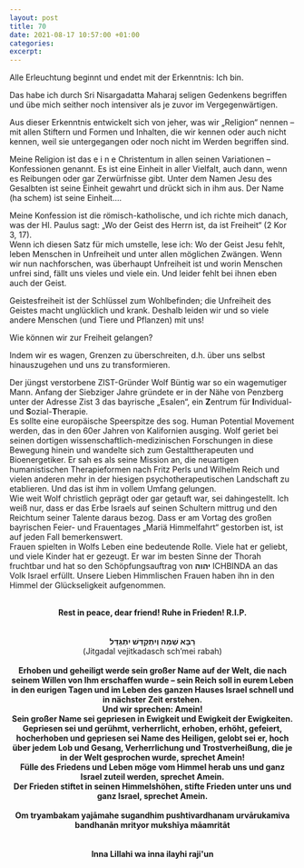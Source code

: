 ```yaml
---
layout: post
title: 70
date: 2021-08-17 10:57:00 +01:00
categories: 
excerpt: 
---
```


Alle Erleuchtung beginnt und endet mit der Erkenntnis: Ich bin.

Das habe ich durch Sri Nisargadatta Maharaj seligen Gedenkens begriffen und übe mich seither noch intensiver als je zuvor im Vergegenwärtigen.

Aus dieser Erkenntnis entwickelt sich von jeher, was wir „Religion“ nennen – mit allen Stiftern und Formen und Inhalten, die wir kennen oder auch nicht kennen, weil sie untergegangen oder noch nicht im Werden begriffen sind.

Meine Religion ist das e i n e Christentum in allen seinen Variationen – Konfessionen genannt. Es ist eine Einheit in aller Vielfalt, auch dann, wenn es Reibungen oder gar Zerwürfnisse gibt. Unter dem Namen Jesu des Gesalbten ist seine Einheit gewahrt und drückt sich in ihm aus. Der Name (ha schem) ist seine Einheit….

Meine Konfession ist die römisch-katholische, und ich richte mich danach, was der Hl. Paulus sagt: „Wo der Geist des Herrn ist, da ist Freiheit“ (2 Kor 3, 17).\
Wenn ich diesen Satz für mich umstelle, lese ich: Wo der Geist Jesu fehlt, leben Menschen in Unfreiheit und unter allen möglichen Zwängen. Wenn wir nun nachforschen, was überhaupt Unfreiheit ist und worin Menschen unfrei sind, fällt uns vieles und viele ein. Und leider fehlt bei ihnen eben auch der Geist.

Geistesfreiheit ist der Schlüssel zum Wohlbefinden; die Unfreiheit des Geistes macht unglücklich und krank. Deshalb leiden wir und so viele andere Menschen (und Tiere und Pflanzen) mit uns!

Wie können wir zur Freiheit gelangen?

Indem wir es wagen, Grenzen zu überschreiten, d.h. über uns selbst hinauszugehen und uns zu transformieren.

Der jüngst verstorbene ZIST-Gründer Wolf Büntig war so ein wagemutiger Mann. Anfang der Siebziger Jahre gründete er in der Nähe von Penzberg unter der Adresse Zist 3 das bayrische „Esalen“, ein **Z**entrum für **I**ndividual- und **S**ozial-**T**herapie.\
Es sollte eine europäische Speerspitze des sog. Human Potential Movement werden, das in den 60er Jahren von Kalifornien ausging. Wolf geriet bei seinen dortigen wissenschaftlich-medizinischen Forschungen in diese Bewegung hinein und wandelte sich zum Gestalttherapeuten und Bioenergetiker. Er sah es als seine Mission an, die neuartigen humanistischen Therapieformen nach Fritz Perls und Wilhelm Reich und vielen anderen mehr in der hiesigen psychotherapeutischen Landschaft zu etablieren. Und das ist ihm in vollem Umfang gelungen.\
Wie weit Wolf christlich geprägt oder gar getauft war, sei dahingestellt. Ich weiß nur, dass er das Erbe Israels auf seinen Schultern mittrug und den Reichtum seiner Talente daraus bezog. Dass er am Vortag des großen bayrischen Feier- und Frauentages „Mariä Himmelfahrt“ gestorben ist, ist auf jeden Fall bemerkenswert.\
Frauen spielten in Wolfs Leben eine bedeutende Rolle. Viele hat er geliebt, und viele Kinder hat er gezeugt. Er war im besten Sinne der Thorah fruchtbar und hat so den Schöpfungsauftrag von **יהוה** ICHBINDA an das Volk Israel erfüllt. Unsere Lieben Himmlischen Frauen haben ihn in den Himmel der Glückseligkeit aufgenommen. 


<p align="center"><br/>
<strong>Rest in peace, dear friend! Ruhe in Frieden! R.I.P. <br/><br/><br/>
רַבָּא שְׁמֵהּ  וְיִתְקַדַּשׁ יִתְגַּדַּל </strong><br/>
(Jitgadal vejitkadasch sch’mei rabah)<br/><br/>
<strong>Erhoben und geheiligt werde sein großer Name auf der Welt, die nach seinem Willen von Ihm erschaffen wurde – sein Reich soll in eurem Leben in den eurigen Tagen und im Leben des ganzen Hauses Israel schnell und in nächster Zeit erstehen.<br/>
Und wir sprechen: Amein!<br/>
Sein großer Name sei gepriesen in Ewigkeit und Ewigkeit der Ewigkeiten.<br/>
Gepriesen sei und gerühmt, verherrlicht, erhoben, erhöht, gefeiert, hocherhoben und gepriesen sei Name des Heiligen, gelobt sei er, hoch über jedem Lob und Gesang, Verherrlichung und Trostverheißung, die je in der Welt gesprochen wurde, sprechet Amein!<br/>
Fülle des Friedens und Leben möge vom Himmel herab uns und ganz Israel zuteil werden, sprechet Amein.<br/>
Der Frieden stiftet in seinen Himmelshöhen, stifte Frieden unter uns und ganz Israel, sprechet Amein.<br/><br/>
Om tryambakam yajāmahe sugandhim pushtivardhanam urvārukamiva bandhanān mrityor mukshīya māamritāt<br/><br/><br/>
Inna Lillahi wa inna ilayhi raji'un</strong></p>
